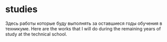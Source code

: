 # studies
Здесь работы которые буду выполнять за оставшиеся годы обучения в техникуме.
Here are the works that I will do during the remaining years of study at the technical school.
